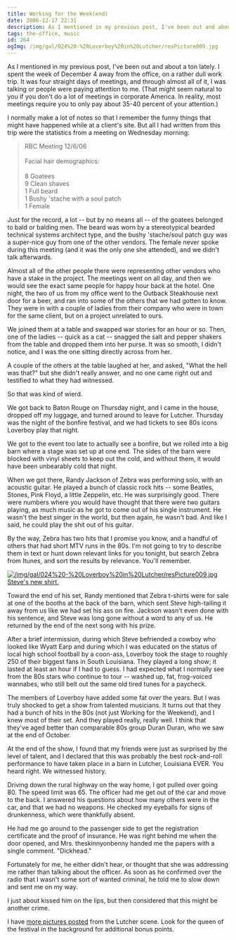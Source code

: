 ```yaml
---
title: Working for the Week(end)
date: 2006-12-17 22:31
description: As I mentioned in my previous post, I've been out and about a ton lately.  I spent the week of December 4 away from the office, on a rather dull work trip.  It was four straight days of meetings, and through almost all of it, I was talking or people were paying attention to me.  (That might seem natural to you if you don't do a lot of meetings in corporate America.  In reality, most meetings require you to only pay about 35-40 percent of your attention.)
tags: the-office, music
id: 264
ogImg: /img/gal/024%20-%20Loverboy%20in%20Lutcher/resPicture009.jpg
---
```

As I mentioned in my previous post, I've been out and about a ton lately.  I spent the week of December 4 away from the office, on a rather dull work trip.  It was four straight days of meetings, and through almost all of it, I was talking or people were paying attention to me.  (That might seem natural to you if you don't do a lot of meetings in corporate America.  In reality, most meetings require you to only pay about 35-40 percent of your attention.)

I normally make a lot of notes so that I remember the funny things that might have happened while at a client's site.  But all I had written from this trip were the statistics from a meeting on Wednesday morning:

<blockquote>RBC Meeting 12/6/06
<br><br>
Facial hair demographics:
<br><br>
8 Goatees<br>
9 Clean shaves<br>
1 Full beard<br>
1 Bushy 'stache with a soul patch<br>
1 Female<br>
</blockquote>

Just for the record, a lot -- but by no means all -- of the goatees belonged to bald or balding men.  The beard was worn by a stereotypical bearded technical systems architect type, and the bushy 'stache/soul patch guy was a super-nice guy from one of the other vendors.  The female never spoke during this meeting (and it was the only one she attended), and we didn't talk afterwards.

Almost all of the other people there were representing other vendors who have a stake in the project.  The meetings went on all day, and then we would see the exact same people for happy hour back at the hotel.  One night, the two of us from my office went to the Outback Steakhouse next door for a beer, and ran into some of the others that we had gotten to know.  They were in with a couple of ladies from their company who were in town for the same client, but on a project unrelated to ours.

We joined them at a table and swapped war stories for an hour or so.  Then, one of the ladies -- quick as a cat -- snagged the salt and pepper shakers from the table and dropped them into her purse.  It was so smooth, I didn't notice, and I was the one sitting directly across from her.

A couple of the others at the table laughed at her, and asked, "What the hell was that?" but she didn't really answer, and no one came right out and testified to what they had witnessed.

So that was kind of wierd.

We got back to Baton Rouge on Thursday night, and I came in the house, dropped off my luggage, and turned around to leave for Lutcher.  Thursday was the night of the bonfire festival, and we had tickets to see 80s icons Loverboy play that night.

We got to the event too late to actually see a bonfire, but we rolled into a big barn where a stage was set up at one end.  The sides of the barn were blocked with vinyl sheets to keep out the cold, and without them, it would have been unbearably cold that night.  

When we got there, Randy Jackson of Zebra was performing solo, with an acoustic guitar.  He played a bunch of classic rock hits -- some Beatles, Stones, Pink Floyd, a little Zeppelin, etc.  He was surprisingly good.  There were numbers where you would have thought  that there were two guitars playing, as much music as he got to come out of his single instrument.  He wasn't the best singer in the world, but then again, he wasn't bad.  And like I said, he could play the shit out of his guitar.

By the way, Zebra has two hits that I promise you know, and a handful of others that had short MTV runs in the 80s.  I'm not going to try to describe them in text or hunt down relevant links for you tonight, but search Zebra from Itunes, and sort the results by relevance.  You'll remember.

<a class="lightview alignright" href="/img/gal/024%20-%20Loverboy%20in%20Lutcher/resPicture009.jpg" data-lightview-caption="Steve's new shirt." data-lightview-group="group1" style="width:350px;"><img src="/img/gal/024%20-%20Loverboy%20in%20Lutcher/resPicture009.jpg" alt="/img/gal/024%20-%20Loverboy%20in%20Lutcher/resPicture009.jpg"><br><span class="caption">Steve's new shirt.</span></a>

Toward the end of his set, Randy mentioned that Zebra t-shirts were for sale at one of the booths at the back of the barn, which sent Steve high-tailing it away from us like we had set his ass on fire.  Jackson wasn't even done with his sentence, and Steve was long gone without a word to any of us.  He returned by the end of the next song with his prize.

After a brief intermission, during which Steve befriended a cowboy who looked like Wyatt Earp and during which I was educated on the status of local high school football by a coon-ass, Loverboy took the stage to roughly 250 of their biggest fans in South Louisiana.  They played a long show; it lasted at least an hour if I had to guess.  I had expected what I normally see from the 80s stars who continue to tour -- washed up, fat, frog-voiced wannabes, who still belt out the same old tired tunes for a paycheck.

The members of Loverboy have added some fat over the years.  But I was truly shocked to get a show from talented musicians.  It turns out that they had a bunch of hits in the 80s (not just Working for the Weekend), and I knew most of their set.  And they played really, really well.  I think that they've aged better than comparable 80s group Duran Duran, who we saw at the end of October.

At the end of the show, I found that my friends were just as surprised by the level of talent, and I declared that this was probably the best rock-and-roll performance to have taken place in a barn in Lutcher, Louisiana EVER.  You heard right.  We witnessed history.

Driving down the rural highway on the way home, I got pulled over going 80.  The speed limit was 65.  The officer had me get out of the car and move to the back.  I answered his questions about how many others were in the car, and that we had no weapons.  He checked my eyeballs for signs of drunkenness, which were thankfully absent.

He had me go around to the passenger side to get the registration certificate and the proof of insurance.  He was right behind me when the door opened, and Mrs. theskinnyonbenny handed me the papers with a single comment.  "Dickhead."

Fortunately for me, he either didn't hear, or thought that she was addressing me rather than talking about the officer.  As soon as he confirmed over the radio that I wasn't some sort of wanted criminal, he told me to slow down and sent me on my way.

I just about kissed him on the lips, but then considered that this might be another crime.

I have <a href="/gal/024%20-%20Loverboy%20in%20Lutcher/" target="_blank">more pictures posted</a> from the Lutcher scene.  Look for the queen of the festival in the background for additional bonus points.
